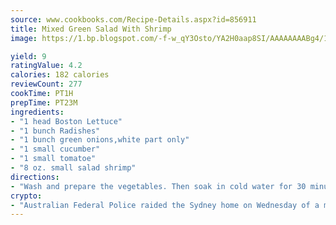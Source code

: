 ```yaml
---
source: www.cookbooks.com/Recipe-Details.aspx?id=856911
title: Mixed Green Salad With Shrimp
image: https://1.bp.blogspot.com/-f-w_qY3Osto/YA2H0aap8SI/AAAAAAAABg4/17myAO5s9b8JksYvWDXpYkaDlcY0g6k_gCLcBGAsYHQ/s296/3.png

yield: 9
ratingValue: 4.2
calories: 182 calories
reviewCount: 277
cookTime: PT1H
prepTime: PT23M
ingredients:
- "1 head Boston Lettuce"
- "1 bunch Radishes"
- "1 bunch green onions,white part only"
- "1 small cucumber"
- "1 small tomatoe"
- "8 oz. small salad shrimp"
directions:
- "Wash and prepare the vegetables. Then soak in cold water for 30 minutes to crisp the vegetables. Ice may be added to the water. Into a large salad bowl, break up the lettuce by hand. Slice the radishes, cucumber and onions and dice the tomato. Mix thoroughly. Sprinkle the shrimp over the salad. Cover the bowl with plastic wrap and return to the refrigerator until ready to use. Serve with your favorite dressing."
crypto:
- "Australian Federal Police raided the Sydney home on Wednesday of a man named by Wired magazine as the probable creator of cryptocurrency bitcoin, a Reuters witness said."
---
```

